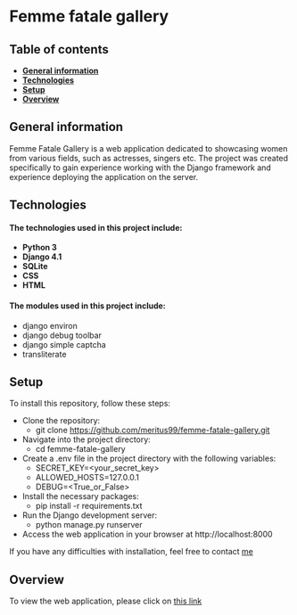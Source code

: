 # Femme fatale gallery

## Table of contents
- **[General information](https://github.com/Meritus99/femme-fatale-gallery/edit/main/README.md#general-information)**
- **[Technologies](https://github.com/Meritus99/femme-fatale-gallery/edit/main/README.md#technologies)**
- **[Setup](https://github.com/Meritus99/femme-fatale-gallery/edit/main/README.md#setup)**
- **[Overview](https://github.com/Meritus99/femme-fatale-gallery/edit/main/README.md#overview)**

## General information
Femme Fatale Gallery is a web application dedicated to showcasing women from various fields, such as actresses, singers etc. The project was created specifically to gain experience working with the Django framework and experience deploying the application on the server.

## Technologies
#### The technologies used in this project include:
- **Python 3**
- **Django 4.1**
- **SQLite**
- **CSS**
- **HTML**

#### The modules used in this project include:
- django environ
- django debug toolbar
- django simple captcha
- transliterate


## Setup
To install this repository, follow these steps:

- Clone the repository: 
  - git clone https://github.com/meritus99/femme-fatale-gallery.git
- Navigate into the project directory: 
  - cd femme-fatale-gallery
- Create a .env file in the project directory with the following variables:
  - SECRET_KEY=<your_secret_key>
  - ALLOWED_HOSTS=127.0.0.1
  - DEBUG=<True_or_False>
- Install the necessary packages: 
  - pip install -r requirements.txt
- Run the Django development server: 
  - python manage.py runserver
- Access the web application in your browser at http://localhost:8000

If you have any difficulties with installation, feel free to contact [me](https://t.me/meritus99)

## Overview
To view the web application, please click on [this link](https://meritus99.github.io)
